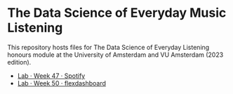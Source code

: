 # The Data Science of Everyday Music Listening

This repository hosts files for The Data Science of Everyday Listening honours module at the University of Amsterdam and VU Amsterdam (2023 edition).

- [Lab · Week 47 · Spotify](./labs/w47-spotify.html)
- [Lab · Week 50 · flexdashboard](./labs/w50-flexdashboard.html)
